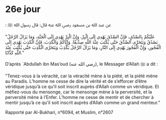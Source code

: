 # 26e jour

: عن عبد الله بن مسعود رضي الله عنه قال: قال رسول الله ﷺ

"عَلَيْكُمْ بِالصِّدْقِ، فَإِنَّ الصِّدْقَ يَهْدِي إِلَى الْبِرِّ، وَإِنَّ الْبِرَّ يَهْدِي إِلَى الْجَنَّةِ، وَمَا يَزَالُ الرَّجُلُ يَصْدُقُ وَيَتَحَرَّى الصِّدْقَ حَتَّى يُكْتَبَ عِنْدَ اللَّهِ صِدِّيقًا. وَإِيَّاكُمْ وَالْكَذِبَ، فَإِنَّ الْكَذِبَ يَهْدِي إِلَى الْفُجُورِ، وَإِنَّ الْفُجُورَ يَهْدِي إِلَى النَّارِ، وَمَا يَزَالُ الرَّجُلُ يَكْذِبُ وَيَتَحَرَّى الْكَذِبَ حَتَّى يُكْتَبَ عِنْدَ اللَّهِ كَذَّابًا."


D’après `Abdullah ibn Mas’oud (رضي الله عنه), le Messager d’Allah ﷺ a dit :

"Tenez-vous à la véracité, car la véracité mène à la piété, et la piété mène au Paradis. L’homme ne cesse de dire la vérité et de s’efforcer d’être véridique jusqu’à ce qu’il soit inscrit auprès d’Allah comme un véridique. Et méfiez-vous du mensonge, car le mensonge mène à la perversité, et la perversité mène à l’Enfer. L’homme ne cesse de mentir et de chercher à mentir jusqu’à ce qu’il soit inscrit auprès d’Allah comme un grand menteur."

Rapporté par Al-Bukhari, n°6094, et Muslim, n°2607